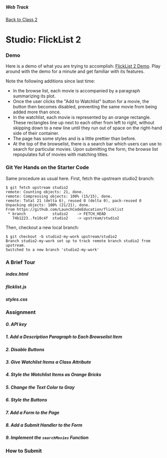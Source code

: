 ##### Web Track
[Back to Class 2](../../class2)

# Studio: FlickList 2

### Demo

Here is a demo of what you are trying to accomplish: <a href="http://htmlpreview.github.io/?https://github.com/LaunchCodeEducation/flicklist/blob/f3dae711763c73f56267ac35e076c56383183829/index.html" target="_blank">FlickList 2 Demo</a>. Play around with the demo for a minute and get familiar with its features.

Note the following additions since last time:
* In the browse list, each movie is accompanied by a paragraph summarizing its plot.
* Once the user clicks the "Add to Watchlist" button for a movie, the button then becomes disabled, preventing the same movie from being added more than once.
* In the watchlist, each movie is represented by an orange rectangle. These rectangles line up next to each other from left to right, without skipping down to a new line until they run out of space on the right-hand side of their container.
* The page has some styles and is a little prettier than before.
* At the top of the browselist, there is a search bar which users can use to search for particular movies. Upon submitting the form, the browse list repopulates full of movies with matching titles.

### Git Yer Hands on the Starter Code

Same procedure as usual here. First, fetch the upstream studio2 branch:

```nohighlight
$ git fetch upstream studio2
remote: Counting objects: 21, done.
remote: Compressing objects: 100% (15/15), done.
remote: Total 21 (delta 6), reused 0 (delta 0), pack-reused 0
Unpacking objects: 100% (21/21), done.
From https://github.com/LaunchCodeEducation/flicklist
 * branch            studio2    -> FETCH_HEAD
   74b1223..fe10c4f  studio2    -> upstream/studio2
```

Then, checkout a new local branch:

```nohighlight
$ git checkout -b studio2-my-work upstream/studio2
Branch studio2-my-work set up to track remote branch studio2 from upstream.
Switched to a new branch 'studio2-my-work'
```

### A Brief Tour

##### index.html
##### flicklist.js
##### styles.css

### Assignment

##### 0. API key

##### 1. Add a Description Paragraph to Each Browselist Item

##### 2. Disable Buttons

##### 3. Give Watchlist Items a Class Attribute

##### 4. Style the Watchlist Items as Orange Bricks

##### 5. Change the Text Color to Gray

##### 6. Style the Buttons

##### 7. Add a Form to the Page

##### 8. Add a Submit Handler to the Form

##### 9. Implement the `searchMovies` Function

### How to Submit

